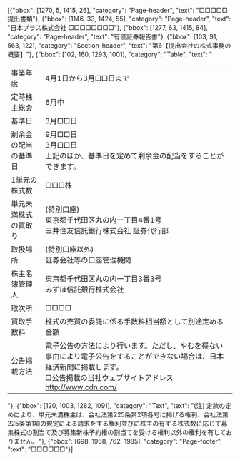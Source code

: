 [{"bbox": [1270, 5, 1415, 26], "category": "Page-header", "text": "□□□□□提出書類"}, {"bbox": [1146, 33, 1424, 55], "category": "Page-header", "text": "日本プラス株式会社 □□□□□□□□"}, {"bbox": [1277, 63, 1415, 84], "category": "Page-header", "text": "有価証券報告書"}, {"bbox": [103, 91, 563, 122], "category": "Section-header", "text": "第6【提出会社の株式事務の概要】"}, {"bbox": [102, 160, 1293, 1001], "category": "Table", "text": "<table><tr><td>事業年度</td><td>4月1日から3月□□日まで</td></tr><tr><td>定時株主総会</td><td>6月中</td></tr><tr><td>基準日</td><td>3月□□日</td></tr><tr><td>剰余金の配当の基準日</td><td>9月□□日<br/>3月□□日<br/>上記のほか、基準日を定めて剰余金の配当をすることができます。</td></tr><tr><td>1単元の株式数</td><td>□□□株</td></tr><tr><td>単元未満株式の買取り</td><td>(特別口座)<br/>東京都千代田区丸の内一丁目4番1号<br/>三井住友信託銀行株式会社 証券代行部</td></tr><tr><td>取扱場所</td><td>(特別口座以外)<br/>証券会社等の口座管理機関</td></tr><tr><td>株主名簿管理人</td><td>東京都千代田区丸の内一丁目3番3号<br/>みずほ信託銀行株式会社</td></tr><tr><td>取次所</td><td>□□□□</td></tr><tr><td>買取手数料</td><td>株式の売買の委託に係る手数料相当額として別途定める金額</td></tr><tr><td>公告掲載方法</td><td>電子公告の方法により行います。ただし、やむを得ない事由により電子公告をすることができない場合は、日本経済新聞に掲載します。<br/>□公告掲載の当社ウェブサイトアドレス<br/>http://www.cdn.com/</td></tr></table>"}, {"bbox": [120, 1003, 1282, 1091], "category": "Text", "text": "(注) 定款の定めにより、単元未満株主は、会社法第225条第2項各号に掲げる権利、会社法第225条第1項の規定による請求をする権利並びに株主の有する株式数に応じて募集株式の割当て及び募集新株予約権の割当てを受ける権利以外の権利を有しておりません。"}, {"bbox": [698, 1968, 762, 1985], "category": "Page-footer", "text": "□□□□□□"}]